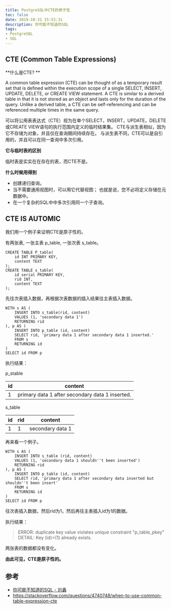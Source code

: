 ```yaml
---
title: PostgreSQL中CTE的原子性
toc: false
date: 2019-10-31 15:53:31
description: 你可能不知道的SQL
tags:
- PostgreSQL
- SQL
---
```


## CTE (Common Table Expressions)

**什么是CTE? **

 A common table expression (CTE) can be thought of as a temporary result set that is defined within the execution scope of a single SELECT, INSERT, UPDATE, DELETE, or CREATE VIEW statement. A CTE is similar to a derived table in that it is not stored as an object and lasts only for the duration of the query. Unlike a derived table, a CTE can be self-referencing and can be referenced multiple times in the same query. 

可以将公用表表达式（CTE）视为在单个SELECT，INSERT，UPDATE，DELETE或CREATE VIEW语句的执行范围内定义的临时结果集。 CTE与派生表相似，因为它不存储为对象，并且仅在查询期间持续存在。 与派生表不同，CTE可以是自引用的，并且可以在同一查询中多次引用。

**它与临时表的区别**

临时表是实实在在存在的表，而CTE不是。

**什么时候用得到**

- 创建递归查询。
- 当不需要通用视图时，可以用它代替视图； 也就是说，您不必将定义存储在元数据中。
- 在一个复杂的SQL中中多次引用同一个子查询。

## CTE IS AUTOMIC

我们用一个例子来证明CTE是原子性的。

有两张表, 一张主表 p_table, 一张次表 s_table。

```plsql
CREATE TABLE P_table(
	id INT PRIMARY KEY,
	content TEXT
);
CREATE TABLE s_table(
	id serial PRIMARY KEY,
	rid INT,
	content TEXT
);
```

先往次表插入数据，再根据次表数据的插入结果往主表插入数据。

```plsql
WITH s AS (
	INSERT INTO s_table(rid, content)
	VALUES (1, 'secondary data 1')
	RETURNING rid
), p AS (
	INSERT INTO p_table (id, content)
	SELECT rid, 'primary data 1 after secondary data 1 inserted.'
	FROM s
	RETURNING id
)
SELECT id FROM p
```

执行结果：

p_stable

| id   | content                                         |
| ---- | ----------------------------------------------- |
| 1    | primary data 1 after secondary data 1 inserted. |

s_table

| id   | rid  | content          |
| ---- | ---- | ---------------- |
| 1    | 1    | secondary data 1 |

再来看一个例子。

```plsql
WITH s AS (
	INSERT INTO s_table (rid, content)
	VALUES (1, 'secondary data 1 shouldn''t been inserted')
	RETURNING rid
), p AS (
	INSERT INTO p_table (id, content)
	SELECT rid, 'primary data 1 after secondary data inserted but shouldn''t been insert'
	FROM s
	RETURNING id
)
SELECT id FROM p
```

往次表插入数据，然后rid为1，然后再往主表插入id为1的数据。

执行结果：

> ERROR:  duplicate key value violates unique constraint "p_table_pkey"
> DETAIL:  Key (id)=(1) already exists. 

两张表的数据都没有变化。

**由此可见，CTE是原子性的。**

## 参考

- [你可能不知道的SQL - 刘鑫](https://qcon.infoq.cn/2019/shanghai/presentation/1985)
-  https://stackoverflow.com/questions/4740748/when-to-use-common-table-expression-cte 